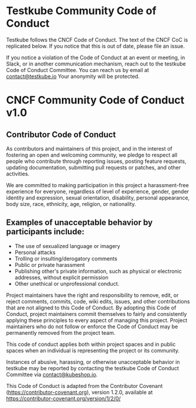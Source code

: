 # Testkube Community Code of Conduct

Testkube follows the CNCF Code of Conduct. The text of the CNCF CoC is replicated below. If you notice that this is out of date, please file an issue.

If you notice a violation of the Code of Conduct at an event or meeting, in Slack, or in another communication mechanism, reach out to the testkube Code of Conduct Committee. You can reach us by email at contact@testkube.io Your anonymity will be protected.

# CNCF Community Code of Conduct v1.0

## Contributor Code of Conduct

As contributors and maintainers of this project, and in the interest of fostering an open and welcoming community, we pledge to respect all people who contribute through reporting issues, posting feature requests, updating documentation, submitting pull requests or patches, and other activities.

We are committed to making participation in this project a harassment-free experience for everyone, regardless of level of experience, gender, gender identity and expression, sexual orientation, disability, personal appearance, body size, race, ethnicity, age, religion, or nationality.

## Examples of unacceptable behavior by participants include:

- The use of sexualized language or imagery
- Personal attacks
- Trolling or insulting/derogatory comments
- Public or private harassment
- Publishing other's private information, such as physical or electronic addresses, without explicit permission
- Other unethical or unprofessional conduct.

Project maintainers have the right and responsibility to remove, edit, or reject comments, commits, code, wiki edits, issues, and other contributions that are not aligned to this Code of Conduct. By adopting this Code of Conduct, project maintainers commit themselves to fairly and consistently applying these principles to every aspect of managing this project. Project maintainers who do not follow or enforce the Code of Conduct may be permanently removed from the project team.

This code of conduct applies both within project spaces and in public spaces when an individual is representing the project or its community.

Instances of abusive, harassing, or otherwise unacceptable behavior in testkube may be reported by contacting the testkube Code of Conduct Committee via contact@kubeshop.io.

This Code of Conduct is adapted from the Contributor Covenant (https://contributor-covenant.org), version 1.2.0, available at https://contributor-covenant.org/version/1/2/0/

